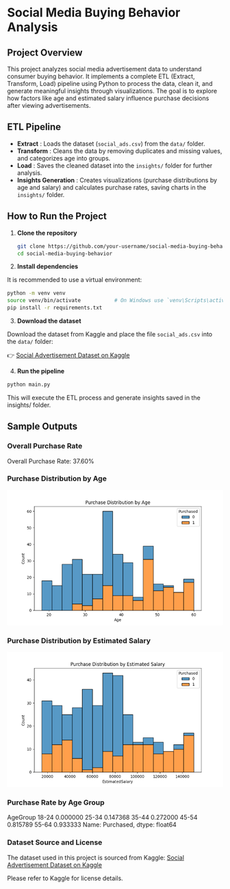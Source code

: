 # Social Media Buying Behavior Analysis

## Project Overview
This project analyzes social media advertisement data to understand consumer buying behavior. It implements a complete ETL (Extract, Transform, Load) pipeline using Python to process the data, clean it, and generate meaningful insights through visualizations.
The goal is to explore how factors like age and estimated salary influence purchase decisions after viewing advertisements.

## ETL Pipeline

- **Extract** : Loads the dataset (`social_ads.csv`) from the `data/` folder.
- **Transform** : Cleans the data by removing duplicates and missing values, and categorizes age into groups.
- **Load** : Saves the cleaned dataset into the `insights/` folder for further analysis.
- **Insights Generation** : Creates visualizations (purchase distributions by age and salary) and calculates purchase rates, saving charts in the `insights/` folder.

## How to Run the Project

1. **Clone the repository**

   ```bash
   git clone https://github.com/your-username/social-media-buying-behavior.git
   cd social-media-buying-behavior
2. **Install dependencies**

It is recommended to use a virtual environment:

```bash
python -m venv venv
source venv/bin/activate           # On Windows use `venv\Scripts\activate`
pip install -r requirements.txt
```

3. **Download the dataset**

Download the dataset from Kaggle and place the file `social_ads.csv` into the `data/` folder:

👉 [Social Advertisement Dataset on Kaggle](https://www.kaggle.com/datasets/sakshisatre/social-advertisement-dataset/data)

4. **Run the pipeline**

```bash
python main.py
```
This will execute the ETL process and generate insights saved in the insights/ folder.

## Sample Outputs

### Overall Purchase Rate
Overall Purchase Rate: 37.60%

### Purchase Distribution by Age
![Purchase by Age](insights/purchase_by_age.png)

### Purchase Distribution by Estimated Salary
![Purchase by Salary](insights/purchase_by_salary.png)

### Purchase Rate by Age Group
AgeGroup
18-24    0.000000
25-34    0.147368
35-44    0.272000
45-54    0.815789
55-64    0.933333
Name: Purchased, dtype: float64

### Dataset Source and License

The dataset used in this project is sourced from Kaggle:
[Social Advertisement Dataset on Kaggle](https://www.kaggle.com/datasets/sakshisatre/social-advertisement-dataset/data)

Please refer to Kaggle for license details.

